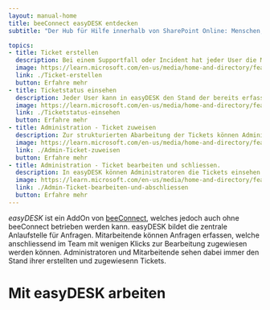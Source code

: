 ```yaml
---
layout: manual-home
title: beeConnect easyDESK entdecken
subtitle: "Der Hub für Hilfe innerhalb von SharePoint Online: Menschen, Herausforderungen und Lösungen an einem Ort"

topics:
- title: Ticket erstellen
  description: Bei einem Supportfall oder Incident hat jeder User die Möglichkeit, ein entsprechendes Ticket in easyDESK zu erstellen, welches anschliessend von der zuständigen Person bearbeitet und abgeschlossen werden kann.
  image: https://learn.microsoft.com/en-us/media/home-and-directory/featured-training_dark.jpg?branch=live
  link: ./Ticket-erstellen
  button: Erfahre mehr
- title: Ticketstatus einsehen
  description: Jeder User kann in easyDESK den Stand der bereits erfassten Tickets einsehen. So kann überprüft werden, ob das Ticket bereits in Bearbeitung ist oder noch nicht angegangen wurde.
  image: https://learn.microsoft.com/en-us/media/home-and-directory/featured-documentation_dark.jpg?branch=live
  link: ./Ticketstatus-einsehen
  button: Erfahre mehr
- title: Administration - Ticket zuweisen
  description: Zur strukturierten Abarbeitung der Tickets können Administratoren diese in easyDESK den zuständigen Personen zuweisen.
  image: https://learn.microsoft.com/en-us/media/home-and-directory/featured-cert_dark.jpg?branch=live
  link: ./Admin-Ticket-zuweisen
  button: Erfahre mehr
- title: Administration - Ticket bearbeiten und schliessen.
  description: In easyDESK können Administratoren die Tickets einsehen und die ihnen zugewiesenen Tickets abarbeiten oder weiterleiten.
  image: https://learn.microsoft.com/en-us/media/home-and-directory/featured-qna_dark.jpg?branch=live
  link: ./Admin-Ticket-bearbeiten-und-abschliessen
  button: Erfahre mehr
---
```


*easyDESK* ist ein AddOn von [beeConnect](../../beeConnect/intro/index.md), welches jedoch auch ohne beeConnect betrieben werden kann. easyDESK bildet die zentrale Anlaufstelle für Anfragen. Mitarbeitende können Anfragen erfassen, welche anschliessend im Team mit wenigen Klicks zur Bearbeitung zugewiesen werden können. Administratoren und Mitarbeitende sehen dabei immer den Stand ihrer erstellten und zugewiesenn Tickets.

# Mit easyDESK arbeiten
